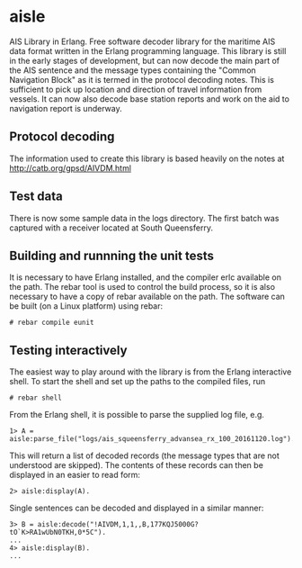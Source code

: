 # aisle
AIS Library in Erlang. Free software decoder library for the maritime AIS data format written in the Erlang programming language. This library is still in the early stages of development, but can now decode the main part of the AIS sentence and the message types containing the "Common Navigation Block" as it is termed in the protocol decoding notes. This is sufficient to pick up location and direction of travel information from vessels. It can now also decode base station reports and work on the aid to navigation report is underway.

## Protocol decoding
The information used to create this library is based heavily on the notes at http://catb.org/gpsd/AIVDM.html

## Test data
There is now some sample data in the logs directory. The first batch was captured with a receiver located at South Queensferry. 

## Building and runnning the unit tests
It is necessary to have Erlang installed, and the compiler erlc available on the path. The rebar tool is used to control the build process, so it is also necessary to have a copy of rebar available on the path. The software can be built (on a Linux platform) using rebar:
```
# rebar compile eunit
```

## Testing interactively
The easiest way to play around with the library is from the Erlang interactive shell. To start the shell and set up the paths to the compiled files, run
```
# rebar shell
```
From the Erlang shell, it is possible to parse the supplied log file, e.g.
```
1> A = aisle:parse_file("logs/ais_squeensferry_advansea_rx_100_20161120.log").
```
This will return a list of decoded records (the message types that are not understood are skipped). The contents of these records can then be displayed in an easier to read form:
```
2> aisle:display(A). 
```
Single sentences can be decoded and displayed in a similar manner:
```
3> B = aisle:decode("!AIVDM,1,1,,B,177KQJ5000G?tO`K>RA1wUbN0TKH,0*5C").
...
4> aisle:display(B).
...
```

